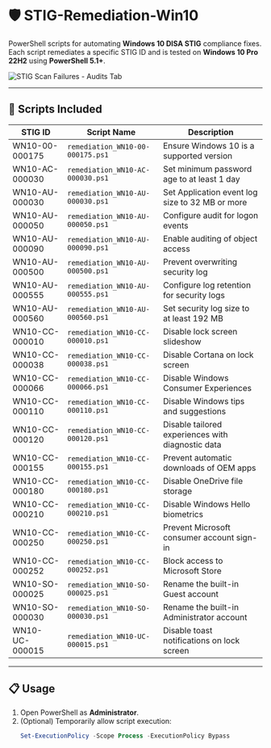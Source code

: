 # 🛡️ STIG-Remediation-Win10

PowerShell scripts for automating **Windows 10 DISA STIG** compliance fixes.  
Each script remediates a specific STIG ID and is tested on **Windows 10 Pro 22H2** using **PowerShell 5.1+**.

![STIG Scan Failures - Audits Tab](https://github.com/user-attachments/assets/fa11e2ff-1b72-442b-b3ac-8fedbc733f75)

---

## 🔧 Scripts Included

| STIG ID            | Script Name                                | Description                                                                 |
|--------------------|---------------------------------------------|-----------------------------------------------------------------------------|
| WN10-00-000175      | `remediation_WN10-00-000175.ps1`           | Ensure Windows 10 is a supported version                                    |
| WN10-AC-000030      | `remediation_WN10-AC-000030.ps1`           | Set minimum password age to at least 1 day                                  |
| WN10-AU-000030      | `remediation_WN10-AU-000030.ps1`           | Set Application event log size to 32 MB or more                             |
| WN10-AU-000050      | `remediation_WN10-AU-000050.ps1`           | Configure audit for logon events                                            |
| WN10-AU-000090      | `remediation_WN10-AU-000090.ps1`           | Enable auditing of object access                                            |
| WN10-AU-000500      | `remediation_WN10-AU-000500.ps1`           | Prevent overwriting security log                                            |
| WN10-AU-000555      | `remediation_WN10-AU-000555.ps1`           | Configure log retention for security logs                                   |
| WN10-AU-000560      | `remediation_WN10-AU-000560.ps1`           | Set security log size to at least 192 MB                                    |
| WN10-CC-000010      | `remediation_WN10-CC-000010.ps1`           | Disable lock screen slideshow                                               |
| WN10-CC-000038      | `remediation_WN10-CC-000038.ps1`           | Disable Cortana on lock screen                                              |
| WN10-CC-000066      | `remediation_WN10-CC-000066.ps1`           | Disable Windows Consumer Experiences                                        |
| WN10-CC-000110      | `remediation_WN10-CC-000110.ps1`           | Disable Windows tips and suggestions                                        |
| WN10-CC-000120      | `remediation_WN10-CC-000120.ps1`           | Disable tailored experiences with diagnostic data                           |
| WN10-CC-000155      | `remediation_WN10-CC-000155.ps1`           | Prevent automatic downloads of OEM apps                                     |
| WN10-CC-000180      | `remediation_WN10-CC-000180.ps1`           | Disable OneDrive file storage                                               |
| WN10-CC-000210      | `remediation_WN10-CC-000210.ps1`           | Disable Windows Hello biometrics                                            |
| WN10-CC-000250      | `remediation_WN10-CC-000250.ps1`           | Prevent Microsoft consumer account sign-in                                  |
| WN10-CC-000252      | `remediation_WN10-CC-000252.ps1`           | Block access to Microsoft Store                                             |
| WN10-SO-000025      | `remediation_WN10-SO-000025.ps1`           | Rename the built-in Guest account                                           |
| WN10-SO-000030      | `remediation_WN10-SO-000030.ps1`           | Rename the built-in Administrator account                                   |
| WN10-UC-000015      | `remediation_WN10-UC-000015.ps1`           | Disable toast notifications on lock screen                                  |

---

## 📋 Usage

1. Open PowerShell as **Administrator**.
2. (Optional) Temporarily allow script execution:
   ```powershell
   Set-ExecutionPolicy -Scope Process -ExecutionPolicy Bypass
